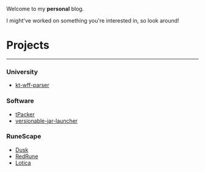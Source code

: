 Welcome to my **personal** blog. 

I might've worked on something you're interested in, so look around!

# Projects

---

### University

- [kt-wff-parser](https://github.com/Tyluur/kt-wff-parser)

### Software

- [tPacker](https://github.com/Tyluur/tPacker)
- [versionable-jar-launcher](https://github.com/Tyluur/versionable-jar-launcher)

### RuneScape

- [Dusk](https://github.com/dusk-rs)
- [RedRune](https://github.com/Tyluur/RedRune-667)
- [Lotica](https://github.com/Tyluur/Lotica)